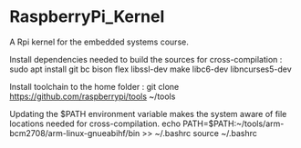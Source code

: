 # RaspberryPi_Kernel
A Rpi kernel for the embedded systems course.

Install dependencies needed to build the sources for cross-compilation :
sudo apt install git bc bison flex libssl-dev make libc6-dev libncurses5-dev

Install toolchain to the home folder :
git clone https://github.com/raspberrypi/tools ~/tools

Updating the $PATH environment variable makes the system aware of file locations needed for cross-compilation.
echo PATH=\$PATH:~/tools/arm-bcm2708/arm-linux-gnueabihf/bin >> ~/.bashrc
source ~/.bashrc

